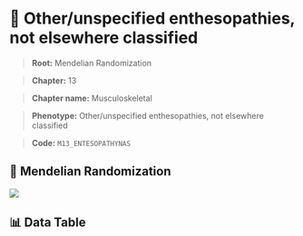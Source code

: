# 🧪 Other/unspecified enthesopathies, not elsewhere classified

> **Root:** Mendelian Randomization

> **Chapter:** 13  

> **Chapter name:** Musculoskeletal

> **Phenotype:** Other/unspecified enthesopathies, not elsewhere classified  

> **Code:** `M13_ENTESOPATHYNAS`

## 🧬 Mendelian Randomization  

<img src="/MR/Figures/Forward/M13_ENTESOPATHYNAS.png"/>

## 📊 Data Table

<CsvTableMRF src="/MR_Data/Forward/M13_ENTESOPATHYNAS.csv"/>
